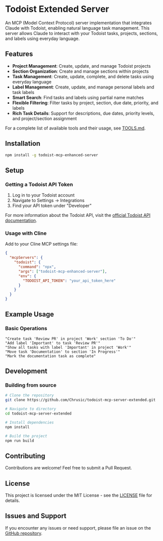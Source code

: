 # Todoist Extended Server

An MCP (Model Context Protocol) server implementation that integrates Claude with Todoist, enabling natural language task management. This server allows Claude to interact with your Todoist tasks, projects, sections, and labels using everyday language.

## Features

* **Project Management**: Create, update, and manage Todoist projects
* **Section Organization**: Create and manage sections within projects
* **Task Management**: Create, update, complete, and delete tasks using everyday language
* **Label Management**: Create, update, and manage personal labels and task labels
* **Smart Search**: Find tasks and labels using partial name matches
* **Flexible Filtering**: Filter tasks by project, section, due date, priority, and labels
* **Rich Task Details**: Support for descriptions, due dates, priority levels, and project/section assignment

For a complete list of available tools and their usage, see [TOOLS.md](TOOLS.md).

## Installation

```bash
npm install -g todoist-mcp-enhanced-server
```

## Setup

### Getting a Todoist API Token
1. Log in to your Todoist account
2. Navigate to Settings → Integrations
3. Find your API token under "Developer"

For more information about the Todoist API, visit the [official Todoist API documentation](https://developer.todoist.com/guides/#developing-with-todoist).

### Usage with Cline

Add to your Cline MCP settings file:

```json
{
  "mcpServers": {
    "todoist": {
      "command": "npx",
      "args": ["todoist-mcp-enhanced-server"],
      "env": {
        "TODOIST_API_TOKEN": "your_api_token_here"
      }
    }
  }
}
```

## Example Usage

### Basic Operations
```
"Create task 'Review PR' in project 'Work' section 'To Do'"
"Add label 'Important' to task 'Review PR'"
"Show all tasks with label 'Important' in project 'Work'"
"Move task 'Documentation' to section 'In Progress'"
"Mark the documentation task as complete"
```

## Development

### Building from source
```bash
# Clone the repository
git clone https://github.com/Chrusic/todoist-mcp-server-extended.git

# Navigate to directory
cd todoist-mcp-server-extended

# Install dependencies
npm install

# Build the project
npm run build
```

## Contributing
Contributions are welcome! Feel free to submit a Pull Request.

## License
This project is licensed under the MIT License - see the [LICENSE](LICENSE) file for details.

## Issues and Support
If you encounter any issues or need support, please file an issue on the [GitHub repository](https://github.com/Chrusic/todoist-mcp-server-extended/issues).